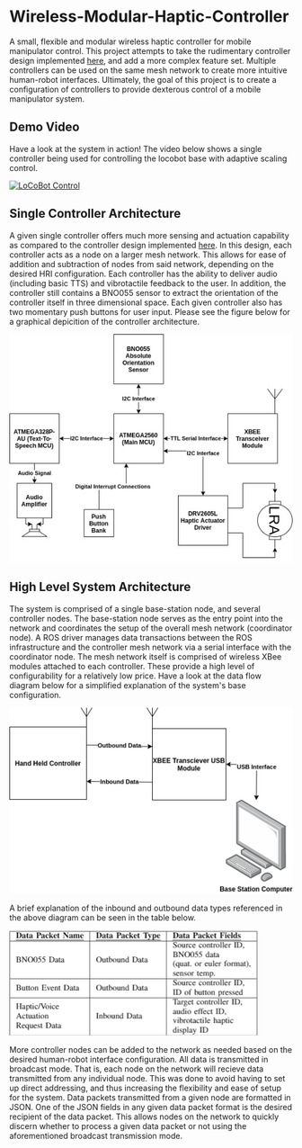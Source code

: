 # Wireless-Modular-Haptic-Controller
A small, flexible and modular wireless haptic controller for mobile manipulator control. This project attempts to take the rudimentary controller design implemented [here](https://github.com/sherrardTr4129/RealSense-BNO055-Pose-Estimation), and add a more complex feature set. Multiple controllers can be used on the same mesh network to create more intuitive human-robot interfaces. Ultimately, the goal of this project is to create a configuration of controllers to provide dexterous control of a mobile manipulator system. 

## Demo Video
Have a look at the system in action! The video below shows a single controller being used for controlling the locobot base with adaptive scaling control. 

[![LoCoBot Control](https://img.youtube.com/vi/vkgRInzt20c/0.jpg)](https://www.youtube.com/watch?v=vkgRInzt20c)

## Single Controller Architecture
A given single controller offers much more sensing and actuation capability as compared to the controller design implemented [here](https://github.com/sherrardTr4129/RealSense-BNO055-Pose-Estimation). In this design, each controller acts as a node on a larger mesh network. This allows for ease of addition and subtraction of nodes from said network, depending on the desired HRI configuration. Each controller has the ability to deliver audio (including basic TTS) and vibrotactile feedback to the user. In addition, the controller still contains a BNO055 sensor to extract the orientation of the controller itself in three dimensional space. Each given controller also has two momentary push buttons for user input. Please see the figure below for a graphical depicition of the controller architecture. 

![Controller Architecture Diagram](./documentation/controllerDiagram.jpg)

## High Level System Architecture
The system is comprised of a single base-station node, and several controller nodes. The base-station node serves as the entry point into the network and coordinates the setup of the overall mesh network (coordinator node). A ROS driver manages data transactions between the ROS infrastructure and the controller mesh network via a serial interface with the coordinator node. The mesh network itself is comprised of wireless XBee modules attached to each controller. These provide a high level of configurability for a relatively low price. Have a look at the data flow diagram below for a simplified explanation of the system's base configuration. 

![Data Flow Diagram](./documentation/dataFlowDiagram.png)

A brief explanation of the inbound and outbound data types referenced in the above diagram can be seen in the table below.

![Data Types](./documentation/data_types.PNG)

More controller nodes can be added to the network as needed based on the desired human-robot interface configuration. All data is transmitted in broadcast mode. That is, each node on the network will recieve data transmitted from any individual node. This was done to avoid having to set up direct addressing, and thus increasing the flexibility and ease of setup for the system. Data packets transmitted from a given node are formatted in JSON. One of the JSON fields in any given data packet format is the desired recipient of the data packet. This allows nodes on the network to quickly discern whether to process a given data packet or not using the aforementioned broadcast transmission mode.
